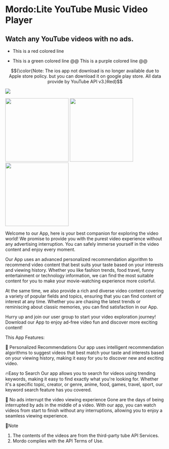 
# Mordo:Lite YouTube Music Video Player

## Watch any YouTube videos with no ads.

- This is a red colored line
+ This is a green colored line
@@ This is a purple colored line @@

$${\color{Note: The ios app not ​​download is no longer available due to Apple store policy. but you can download it on google play store. All data provide by YouTube API v3.}Red}$$

[![](https://github.com/Purehi/Mordo/assets/138559218/44f142db-d302-4573-9045-79c0fe95ee84)](https://play.google.com/store/apps/details?id=free.mor.mordo.do)

<img src="https://github.com/Purehi/Purehi/assets/138559218/dfb00bd2-069e-40f6-b87e-53fc25fdea0c" width="200" />
<img src="https://github.com/Purehi/Purehi/assets/138559218/8fae8d97-4f06-4c42-8c5a-ab230ffc1971" width="200" />
<img src="https://github.com/Purehi/Purehi/assets/138559218/b17fd3c8-66f3-4721-b42d-00ffea73d780" width="200" />

Welcome to our App, here is your best companion for exploring the video world! We promise to provide you with the purest video experience without any advertising interruption. You can safely immerse yourself in the video content and enjoy every moment.

Our App uses an advanced personalized recommendation algorithm to recommend video content that best suits your taste based on your interests and viewing history. Whether you like fashion trends, food travel, funny entertainment or technology information, we can find the most suitable content for you to make your movie-watching experience more colorful.

At the same time, we also provide a rich and diverse video content covering a variety of popular fields and topics, ensuring that you can find content of interest at any time. Whether you are chasing the latest trends or reminiscing about classic memories, you can find satisfaction in our App.

Hurry up and join our user group to start your video exploration journey! Download our App to enjoy ad-free video fun and discover more exciting content!

This App Features:

💎 Personalized Recommendations
Our app uses intelligent recommendation algorithms to suggest videos that best match your taste and interests based on your viewing history, making it easy for you to discover new and exciting video.

🔥Easy to Search
Our app allows you to search for videos using trending keywords, making it easy to find exactly what you're looking for. Whether it's a specific topic, creator, or genre, anime, food, games, travel, sport, our keyword search feature has you covered.

🚀 No ads interrupt the video viewing experience
Gone are the days of being interrupted by ads in the middle of a video. With our app, you can watch videos from start to finish without any interruptions, allowing you to enjoy a seamless viewing experience.

📛Note
1. The contents of the videos are from the third-party tube API Services.
2. Mordo complies with the API Terms of Use.





